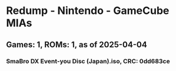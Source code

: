 # Redump - Nintendo - GameCube MIAs
## Games: 1, ROMs: 1, as of 2025-04-04

### SmaBro DX Event-you Disc (Japan).iso, CRC: 0dd683ce
